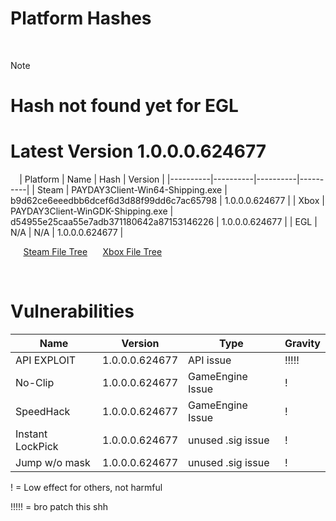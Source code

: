 # Platform Hashes
  ⠀
> [!note]
> # Hash not found yet for EGL
> # Latest Version 1.0.0.0.624677
  ⠀
| Platform | Name | Hash | Version |
|----------|----------|----------|----------|
| Steam | PAYDAY3Client-Win64-Shipping.exe | b9d62ce6eeedbb6dcef6d3d88f99dd6c7ac65798 | 1.0.0.0.624677 |
| Xbox | PAYDAY3Client-WinGDK-Shipping.exe | d54955e25caa55e7adb371180642a87153146226 | 1.0.0.0.624677 |
| EGL | N/A | N/A | 1.0.0.0.624677 |

⠀⠀[Steam File Tree](https://github.com/lmaogoodcodenotreally/pd3_hashes/blob/main/steam_tree.txt)
⠀⠀[Xbox File Tree](https://github.com/lmaogoodcodenotreally/pd3_hashes/blob/main/xbox_tree.txt)

⠀
⠀

# Vulnerabilities

| Name | Version | Type | Gravity | 
|----------|----------|----------|----------|
| API EXPLOIT | 1.0.0.0.624677 | API issue | !!!!! |
| No-Clip | 1.0.0.0.624677 | GameEngine Issue | ! |
| SpeedHack | 1.0.0.0.624677 | GameEngine Issue | ! |
| Instant LockPick | 1.0.0.0.624677 | unused .sig issue | ! |
| Jump w/o mask | 1.0.0.0.624677 | unused .sig issue | ! |




! = Low effect for others, not harmful

!!!!! = bro patch this shh

